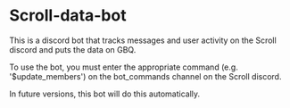 # Scroll-data-bot

This is a discord bot that tracks messages and user activity on the Scroll discord and puts the data on GBQ.

To use the bot, you must enter the appropriate command (e.g. '$update_members') on the bot_commands channel on the Scroll discord.

In future versions, this bot will do this automatically.
